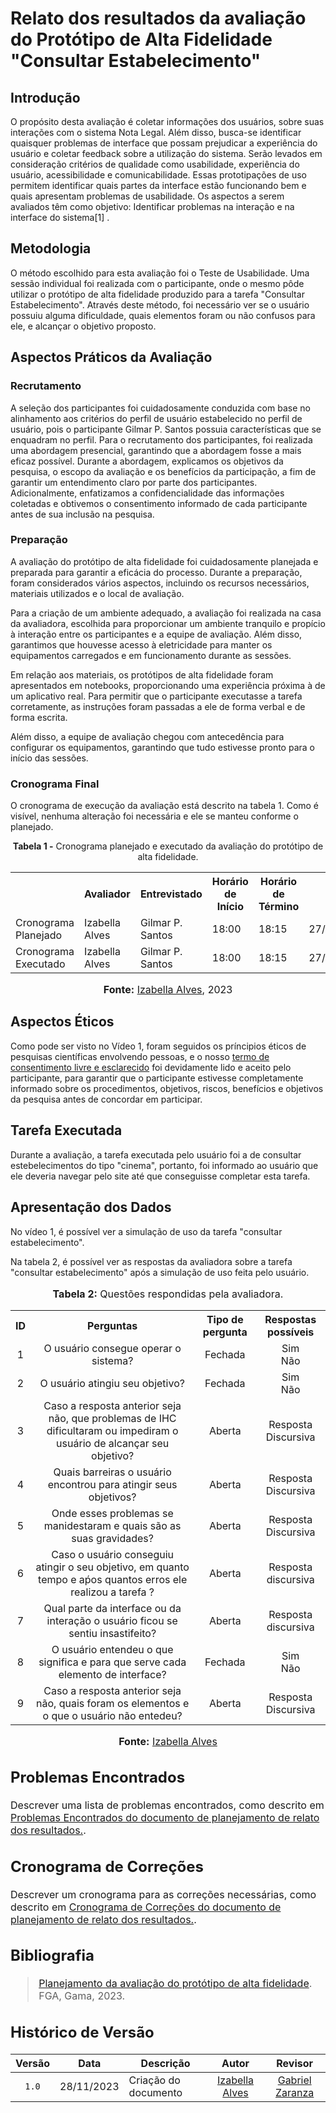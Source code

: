 # Relato dos resultados da avaliação do Protótipo de Alta Fidelidade "Consultar Estabelecimento"

## Introdução
O propósito desta avaliação é coletar informações dos usuários, sobre suas interações com o sistema Nota Legal. Além disso, busca-se identificar quaisquer problemas de interface que possam prejudicar a experiência do usuário e coletar feedback sobre a utilização do sistema. Serão levados em consideração critérios de qualidade como usabilidade, experiência do usuário, acessibilidade e comunicabilidade. Essas prototipações de uso permitem identificar quais partes da interface estão funcionando bem e quais apresentam problemas de usabilidade. Os aspectos a serem avaliados têm como objetivo: Identificar problemas na interação e na interface do sistema[1] .

## Metodologia

O método escolhido para esta avaliação foi o Teste de Usabilidade. Uma sessão individual foi realizada com o participante, onde o mesmo pôde utilizar o protótipo de alta fidelidade produzido para a tarefa "Consultar Estabelecimento". Através deste método, foi necessário ver se o usuário possuiu alguma dificuldade, quais elementos foram ou não confusos para ele, e alcançar o objetivo proposto.
## Aspectos Práticos da Avaliação

### Recrutamento

A seleção dos participantes foi cuidadosamente conduzida com base no alinhamento aos critérios do perfil de usuário estabelecido no perfil de usuário, pois o participante Gilmar P. Santos possuia características que se enquadram no perfil. Para o recrutamento dos participantes, foi realizada uma abordagem presencial, garantindo que a abordagem fosse a mais eficaz possível. Durante a abordagem, explicamos os objetivos da pesquisa, o escopo da avaliação e os benefícios da participação, a fim de garantir um entendimento claro por parte dos participantes. Adicionalmente, enfatizamos a confidencialidade das informações coletadas e obtivemos o consentimento informado de cada participante antes de sua inclusão na pesquisa.

### Preparação

A avaliação do protótipo de alta fidelidade foi cuidadosamente planejada e preparada para garantir a eficácia do processo. Durante a preparação, foram considerados vários aspectos, incluindo os recursos necessários, materiais utilizados e o local de avaliação.

Para a criação de um ambiente adequado, a avaliação foi realizada na casa da avaliadora, escolhida para proporcionar um ambiente tranquilo e propício à interação entre os participantes e a equipe de avaliação. Além disso, garantimos que houvesse acesso à eletricidade para manter os equipamentos carregados e em funcionamento durante as sessões.

Em relação aos materiais, os protótipos de alta fidelidade foram apresentados em notebooks, proporcionando uma experiência próxima à de um aplicativo real. Para permitir que o participante executasse a tarefa corretamente, as instruções foram passadas a ele de forma verbal e de forma escrita.

Além disso, a equipe de avaliação chegou com antecedência para configurar os equipamentos, garantindo que tudo estivesse pronto para o início das sessões.

### Cronograma Final

O cronograma de execução da avaliação está descrito na tabela 1. Como é visível, nenhuma alteração foi necessária e ele se manteu conforme o planejado.

<div align="center">
<p><b>Tabela 1 -</b> Cronograma planejado e executado da avaliação do protótipo de alta fidelidade.</p>
  
  <table>
  <tr>
    <th></th>
    <th>Avaliador</th>
    <th>Entrevistado</th>
    <th>Horário de Início</th>
    <th>Horário de Término</th>
    <th>Data</th>
    <th>Local</th>
  </tr>
  <tr>
    <td>Cronograma Planejado</td>
    <td>Izabella Alves</td>
    <td>Gilmar P. Santos</td>
    <td>18:00</td>
    <td>18:15</td>
    <td>27/11/2023</td>
    <td>Presencial</td>
  </tr>
  <tr>
    <td>Cronograma Executado</td>
    <td>Izabella Alves</td>
    <td>Gilmar P. Santos</td>
    <td>18:00</td>
    <td>18:15</td>
    <td>27/11/2023</td>
    <td>Presencial</td>
  </tr>
</table>

<font size="3"><p style="text-align: center"><b>Fonte:</b> <a href="https://github.com/izabellaalves">Izabella Alves</a>, 2023</p></font>
</div>

## Aspectos Éticos

Como pode ser visto no Vídeo 1, foram seguidos os príncipios éticos de pesquisas científicas envolvendo pessoas, e o nosso [termo de consentimento livre e esclarecido](https://github.com/Interacao-Humano-Computador/2023.2-NotaLegal/blob/main/docs/design-avaliacao-desenvolvimento/planejamento-avaliacao-storyboard.md#aspectos-%C3%A9ticos-d) foi devidamente lido e aceito pelo participante, para garantir que o participante estivesse completamente informado sobre os procedimentos, objetivos, riscos, benefícios e objetivos da pesquisa antes de concordar em participar. 

## Tarefa Executada

Durante a avaliação, a tarefa executada pelo usuário foi a de consultar estebelecimentos do tipo "cinema", portanto, foi informado ao usuário que ele deveria navegar pelo site até que conseguisse completar esta tarefa.
## Apresentação dos Dados

No vídeo 1, é possível ver a simulação de uso da tarefa "consultar estabelecimento".


Na tabela 2, é possível ver as respostas da avaliadora sobre a tarefa "consultar estabelecimento" após a simulação de uso feita pelo usuário.


<div align="center">
<font size="3"><p style="text-align: center"><b>Tabela 2:</b> Questões respondidas pela avaliadora.</p></font>

<table>
  <tr align="center">
    <th>ID</th>
    <th>Perguntas</th>
    <th>Tipo de pergunta</th>
    <th>Respostas possíveis</th>
  </tr>
  <tr align="center">
    <td>1</td>
    <td>O usuário consegue operar o sistema?</td>
    <td>Fechada</td>
    <td>Sim </br>Não</br></td>
  </tr>
  <tr align="center">
    <td>2</td>
    <td>O usuário atingiu seu objetivo?</td>
    <td>Fechada</td>
    <td>Sim </br>Não</br></td>
  </tr>
  <tr align="center">
    <td>3</td>
    <td>Caso a resposta anterior seja não, que problemas de IHC dificultaram ou impediram o usuário de alcançar seu objetivo?</td>
    <td>Aberta</td>
    <td>Resposta Discursiva</td>
  </tr>
  <tr align="center">
    <td>4</td>
    <td>Quais barreiras o usuário encontrou para atingir seus objetivos?</td>
    <td>Aberta</td>
    <td>Resposta Discursiva</td>
  </tr>
  <tr align="center">
    <td>5</td>
    <td>Onde esses problemas se manidestaram e quais são as suas gravidades?</td>
    <td>Aberta</td>
    <td>Resposta Discursiva</td>
  </tr>
  <tr align="center">
    <td>6</td>
    <td>Caso o usuário conseguiu atingir o seu objetivo, em quanto tempo e aṕos quantos erros ele realizou a tarefa ?</td>
    <td>Aberta</td>
    <td>Resposta discursiva</td>
  </tr>
  <tr align="center">
    <td>7</td>
    <td>Qual parte da interface ou da interação o usuário ficou se sentiu insastifeito?</td>
    <td>Aberta</td>
    <td>Resposta discursiva</td>
  <tr align="center">
    <td>8</td>
    <td>O usuário entendeu o que significa e para que serve cada elemento de interface?</td>
    <td>Fechada</td>
    <td>Sim </br>Não</br></td>
  </tr>
  <tr align="center">
    <td>9</td>
    <td>Caso a resposta anterior seja não, quais foram os elementos e o que o usuário não entedeu?</td>
    <td>Aberta</td>
    <td>Resposta Discursiva</td>
  </tr>
</table>
<font size="3"><p style="text-align: center"><b> Fonte:</b> <a href="https://github.com/izabellaalves">Izabella Alves</a>
</div>
  
## Problemas Encontrados

Descrever uma lista de problemas encontrados, como descrito em [Problemas Encontrados do documento de planejamento de relato dos resultados.](https://github.com/Interacao-Humano-Computador/2023.2-NotaLegal/blob/main/docs/design-avaliacao-desenvolvimento%20III/prototipo-alta-fidelidade/planejamento-relato-prototipo-alta-fidelidade.md#problemas-encontrados).

## Cronograma de Correções

Descrever um cronograma para as correções necessárias, como descrito em [Cronograma de Correções do documento de planejamento de relato dos resultados.](https://github.com/Interacao-Humano-Computador/2023.2-NotaLegal/blob/main/docs/design-avaliacao-desenvolvimento%20III/prototipo-alta-fidelidade/planejamento-relato-prototipo-alta-fidelidade.md#cronograma-de-corre%C3%A7%C3%B5es).


## Bibliografia

> [Planejamento da avaliação do protótipo de alta fidelidade](https://github.com/Interacao-Humano-Computador/2023.2-NotaLegal/blob/main/docs/design-avaliacao-desenvolvimento%20III/prototipo-alta-fidelidade/planejamento-avaliacao-prot-alta-fidelidade.md). FGA, Gama, 2023.
>

## Histórico de Versão

| Versão | Data       | Descrição            |                       Autor                        |                     Revisor                      |
| :----: | ---------- | -------------------- | :------------------------------------------------: | :----------------------------------------------: |
| `1.0`  | 28/11/2023 |Criação do documento |  [Izabella Alves](https://github.com/izabellaalves)    | [Gabriel Zaranza](https://github.com/GZaranza)  |
